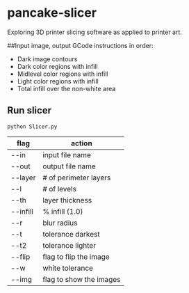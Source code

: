 # pancake-slicer

Exploring 3D printer slicing software as applied to printer art.

##Input image, output GCode instructions in order:
- Dark image contours
- Dark color regions with infill
- Midlevel color regions with infill
- Light color regions with infill
- Total infill over the non-white area

## Run slicer

`python Slicer.py`

flag | action
------- | -------
--in | input file name
--out | output file name
--layer | # of perimeter layers
--l | # of levels
--th | layer thickness
--infill | % infill (1.0)
--r | blur radius
--t | tolerance darkest
--t2 | tolerance lighter
--flip | flag to flip the image
--w | white tolerance
--img | flag to show the images
